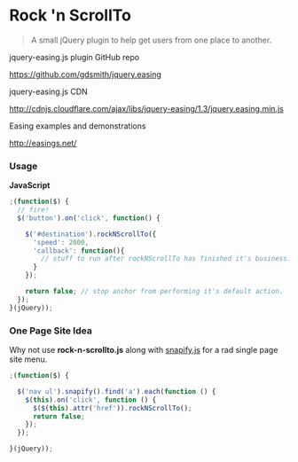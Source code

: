# Rock 'n ScrollTo

> A small jQuery plugin to help get users from one place to another.

jquery-easing.js plugin GitHub repo

https://github.com/gdsmith/jquery.easing

jquery-easing.js CDN

http://cdnjs.cloudflare.com/ajax/libs/jquery-easing/1.3/jquery.easing.min.js

Easing examples and demonstrations

http://easings.net/

### Usage

**JavaScript**

```javascript
;(function($) {
  // fire!
  $('button').on('click', function() {

    $('#destination').rockNScrollTo({
      'speed': 2000,
      'callback': function(){
        // stuff to run after rockNScrollTo has finished it's business.
      }
    });

    return false; // stop anchor from performing it's default action.
  });
}(jQuery));
```

### One Page Site Idea

Why not use **rock-n-scrollto.js** along with [snapify.js](https://gist.github.com/beaucharman/5762858) for a rad single page site menu.

```javascript
;(function($) {

  $('nav ul').snapify().find('a').each(function () {
    $(this).on('click', function () {
      $($(this).attr('href')).rockNScrollTo();
      return false;
    });
  });

}(jQuery));
```
